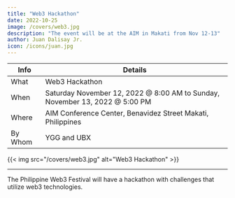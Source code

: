 ```yaml
---
title: "Web3 Hackathon"
date: 2022-10-25
image: /covers/web3.jpg
description: "The event will be at the AIM in Makati from Nov 12-13"
author: Juan Dalisay Jr.
icon: /icons/juan.jpg
---
```



Info | Details 
--- | ---
What | Web3 Hackathon
When | Saturday November 12, 2022 @ 8:00 AM to Sunday, November 13, 2022 @ 5:00 PM
Where | AIM Conference Center, Benavidez Street Makati, Philippines
By Whom | YGG and UBX

{{< img src="/covers/web3.jpg" alt="Web3 Hackathon" >}}

---

The Philippine Web3 Festival will have a hackathon with challenges that utilize web3 technologies. 

